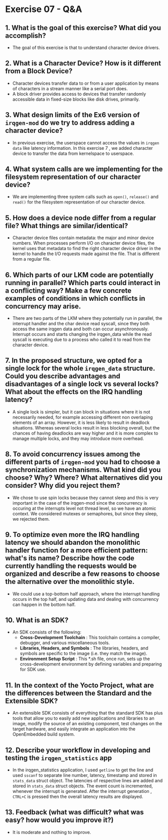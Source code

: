 # Exercise 07 - Q&A

## 1. What is the goal of this exercise? What did you accomplish?
- The goal of this exercise is that to understand character device drivers.

## 2. What is a Character Device? How is it different from a Block Device?
- Character devices transfer data to or from a user application by means of characters in a stream manner like a serial port does.
- A block driver provides access to devices that transfer randomly accessible data in fixed-size blocks like disk drives, primarily.

## 3. What design limits of the Ex6 version of `irqgen-mod` do we try to address adding a character device?
- In previous exercise, the userspace cannot access the values in `irqgen data` like latency information. In this exercise 7 , we added character device to transfer the data from kernelspace to userspace.
## 4. What system calls are we implementing for the filesystem representation of our character device?
-  We are implementing three system calls such as `open()`, `release()` and `read()` for the filesystem representation of our character device.

## 5. How does a device node differ from a regular file? What things are similar/identical?
- Character device files contain metadata: the major and minor device numbers. When processes perform I/O on character device files, the kernel uses that metadata to find the right character device driver in the kernel to handle the I/O requests made against the file. That is different from a regular file.

## 6. Which parts of our LKM code are potentially running in parallel? Which parts could interact in a conflicting way? Make a few concrete examples of conditions in which conflicts in concurrency may arise.
- There are two parts of the LKM where they potentially run in parallel, the interrupt handler and the char device read syscall, since they both access the same irqgen data and both can occur asynchronously. Interrupt occurs and starts changing the irqgen_data while the read syscall is executing due to a process who called it to read from the character device.

## 7. In the proposed structure, we opted for a single lock for the whole `irqgen_data` structure. Could you describe advantages and disadvantages of a single lock vs several locks? What about the effects on the IRQ handling latency?
- A single lock is simpler, but it can block in situations where it is not necessarily needed, for example accessing different non overlaping elements of an array. However, it is less likely to result in deadlock situations. Whereas several locks result in less blocking overall, but the chances of having deadlocks are way higher and it is more complex to manage multiple locks, and they may introduce more overhead.

## 8. To avoid concurrency issues among the different parts of `irqgen-mod` you had to choose a synchronization mechanisms. What kind did you choose? Why? Where? What alternatives did you consider? Why did you reject them?
- We chose to use spin locks because they cannot sleep and this is very important in the case of the irqgen-mod since the concurrency is occuring at the interrupts level not thread level, so we have an atomic context. We considered mutexes or semaphores, but since they sleep, we rejected them.

## 9. To optimize even more the IRQ handling latency we should abandon the monolithic handler function for a more efficient pattern: what's its name? Describe how the code currently handling the requests would be organized and describe a few reasons to choose the alternative over the monolithic style.
- We could use a top-bottom half approach, where the interrupt handling occurs in the top half, and updating data and dealing with concurrency can happen in the bottom half.
## 10. What is an SDK?
- An SDK consists of the following:
    - **Cross-Development Toolchain** : This toolchain contains a compiler, debugger, and various miscellaneous tools.
    - **Libraries, Headers, and Symbols** : The libraries, headers, and symbols are specific to the image (i.e. they match the image).
    - **Environment Setup Script** : This *.sh file, once run, sets up the cross-development environment by defining variables and preparing for SDK use.
## 11. In the context of the Yocto Project, what are the differences between the Standard and the Extensible SDK?
- An extensible SDK consists of everything that the standard SDK has plus tools that allow you to easily add new applications and libraries to an image, modify the source of an existing component, test changes on the target hardware, and easily integrate an application into the OpenEmbedded build system.

## 12. Describe your workflow in developing and testing the `irqgen_statistics` app
- In the irqgen_statistics application, I used `getline` to get the line and used `sscanf` to separate line number, latency, timestamp and stored in `stats_data` struct object. The latencies of respective lines are added and stored in `stats_data` struct objects. The event count is incremented, whenever the interrupt is generated. After the interrupt generation , `CTRL+C` is pressed then the overall latency results are displayed.

## 13. Feedback (what was difficult? what was easy? how would you improve it?)
- It is moderate and nothing to improve.